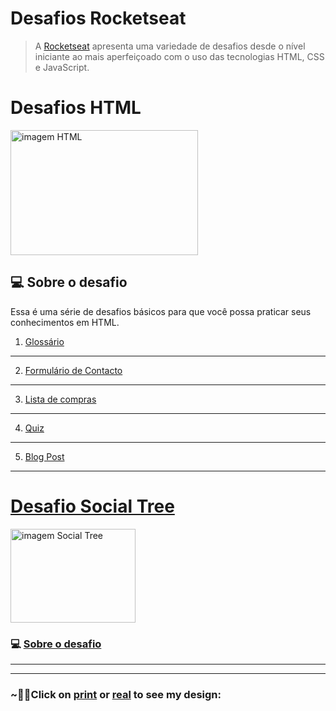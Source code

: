 # Desafios Rocketseat

> A [Rocketseat](https://rocketseat.com.br/) apresenta uma variedade de desafios desde o nível iniciante ao mais aperfeiçoado com o uso das tecnologias HTML, CSS e JavaScript.


# Desafios HTML

<img src="../assets/html.webp" alt="imagem HTML" width="300px" height="200px" >

## 💻 Sobre o desafio
Essa é uma série de desafios básicos para que você possa praticar seus conhecimentos em HTML. 

1. [Glossário](https://mellcosta.github.io/desafiosRocketseat/iniciante/desafios_html/1_glossary/glossary.html) 

---

2. [Formulário de Contacto](https://mellcosta.github.io/desafiosRocketseat/iniciante/desafios_html/2_contact_form/contact_form.html) 

---

3. [ Lista de compras](https://mellcosta.github.io/desafiosRocketseat/iniciante/desafios_html/3_shopping_list/shopping_list.html) 

---

4. [Quiz](https://mellcosta.github.io/desafiosRocketseat/iniciante/desafios_html/4_quiz/quiz.html) 

---

5. [Blog Post](https://mellcosta.github.io/desafiosRocketseat/iniciante/desafios_html/5_blog_post/blog_post.html) 

---
# [Desafio Social Tree](https://mellcosta.github.io/desafiosRocketseat/social_tree_/social_tree.html) 
<img src="../iniciante/assets/social-tree-image.webp" alt="imagem Social Tree" width="200px" height="150px" >

### 💻 [Sobre o desafio](./social_tree/about_social_tree.md)

---
---

### ~🌈🦄Click on [print](./assets/socialTree.PNG) or <a href="https://mellcosta.github.io/desafiosRocketseat/social_tree/social_tree.html" target="_blank">real</a> to see my design:
